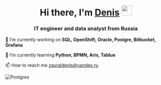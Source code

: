 <h1 align="center">Hi there, I'm <a href="https://github.com/zauraldenis" target="_blank">Denis</a> 
<img src="https://github.com/blackcater/blackcater/raw/main/images/Hi.gif" height="32"/></h1>
<h3 align="center">IT engineer and data analyst from Russia</h3>

🔭 I’m currently working on **SQL, OpenShift, Oracle, Postgre, Bitbucket, Grafana**

🌱 I’m currently learning **Python, BPMN, Aris, Tablue**

📫 How to reach me zauraldenis@yandex.ru

![Postgres](https://img.shields.io/badge/postgres-%23316192.svg?style=for-the-badge&logo=postgresql&logoColor=white)
